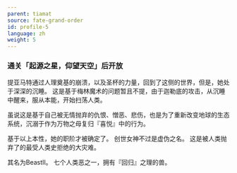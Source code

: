 ```yaml
---
parent: tiamat
source: fate-grand-order
id: profile-5
language: zh
weight: 5
---
```


### 通关「起源之星，仰望天空」后开放

提亚马特通过人理奠基的崩溃，以及圣杯的力量，回到了这侧的世界，但是，她处于深深的沉睡。
这是基于梅林魔术的问题暂且不提，由于迦勒底的攻击，从沉睡中醒来，服从本能，开始扫荡人类。

虽说这是基于自己被无情抛弃的仇恨、憎恶、悲伤，也是为了重新改变地球的生态系统，沉溺于作为万物之母复归『喜悦』中的行为。

基于以上本性，她的职阶才被确定了。
创世女神不过是虚伪之名。
这是被人类抛弃了的最受人类史拒绝的大灾难。

其名为BeastⅡ。
七个人类恶之一，拥有『回归』之理的兽。
